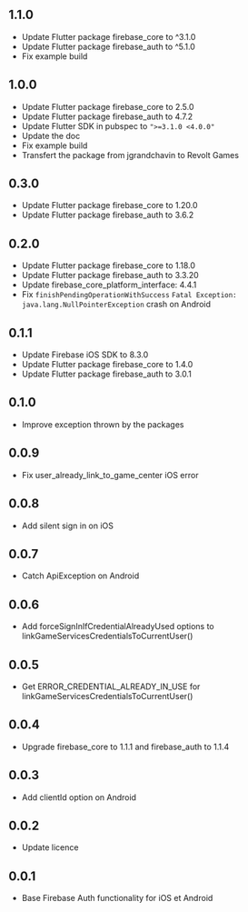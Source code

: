 ## 1.1.0
* Update Flutter package firebase_core to ^3.1.0
* Update Flutter package firebase_auth to ^5.1.0
* Fix example build

## 1.0.0
* Update Flutter package firebase_core to 2.5.0
* Update Flutter package firebase_auth to 4.7.2
* Update Flutter SDK in pubspec to `">=3.1.0 <4.0.0"`
* Update the doc
* Fix example build
* Transfert the package from jgrandchavin to Revolt Games

## 0.3.0
* Update Flutter package firebase_core to 1.20.0
* Update Flutter package firebase_auth to 3.6.2

## 0.2.0
* Update Flutter package firebase_core to 1.18.0
* Update Flutter package firebase_auth to 3.3.20
* Update  firebase_core_platform_interface: 4.4.1 
* Fix `finishPendingOperationWithSuccess`  `Fatal Exception: java.lang.NullPointerException` crash on Android
## 0.1.1
* Update Firebase iOS SDK to 8.3.0
* Update Flutter package firebase_core to 1.4.0
* Update Flutter package firebase_auth to 3.0.1


## 0.1.0
* Improve exception thrown by the packages

## 0.0.9
* Fix user_already_link_to_game_center iOS error

## 0.0.8
* Add silent sign in on iOS

## 0.0.7
* Catch ApiException on Android

## 0.0.6
* Add forceSignInIfCredentialAlreadyUsed options to linkGameServicesCredentialsToCurrentUser()

## 0.0.5
* Get ERROR_CREDENTIAL_ALREADY_IN_USE for linkGameServicesCredentialsToCurrentUser()

## 0.0.4
* Upgrade firebase_core to 1.1.1 and firebase_auth to 1.1.4

## 0.0.3
* Add clientId option on Android

## 0.0.2
* Update licence

## 0.0.1
* Base Firebase Auth functionality for iOS et Android
